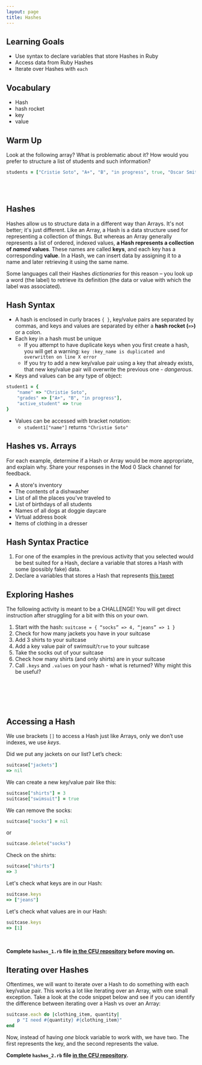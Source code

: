 ```yaml
---
layout: page
title: Hashes
---
```


## Learning Goals

- Use syntax to declare variables that store Hashes in Ruby
- Access data from Ruby Hashes
- Iterate over Hashes with `each`

## Vocabulary

- Hash
- hash rocket
- key
- value

## Warm Up

Look at the following array? What is problematic about it? How would you prefer to structure a list of students and such information?

```ruby
students = ["Cristie Soto", "A+", "B", "in progress", true, "Oscar Smith", "A-", "D", "dropped", true]
```
<br><br>

## Hashes

Hashes allow us to structure data in a different way than Arrays. It's not better; it's just different. Like an Array, a Hash is a data structure used for representing a collection of things. But whereas an Array generally represents a list of ordered, indexed values, **a Hash represents a collection of _named_ values**. These names are called **keys**, and each key has a corresponding **value**. In a Hash, we can insert data by assigning it to a name and later retrieving it using the same name.

Some languages call their Hashes _dictionaries_ for this reason – you look up a word (the label) to retrieve its definition (the data or value with which the label was associated).

## Hash Syntax

- A hash is enclosed in curly braces `{ }`, key/value pairs are separated by commas, and keys and values are separated by either a **hash rocket (`=>`)** or a colon.
- Each key in a hash must be unique
  - If you attempt to have duplicate keys when you first create a hash, you will get a warning: `key :key_name is duplicated and overwritten on line X error`
  - If you try to add a new key/value pair using a key that already exists, that new key/value pair will overwrite the previous one - _dangerous_.
- Keys and values can be any type of object:
```ruby  
student1 = {
    "name" => "Christie Soto",
    "grades" => ["A+", "B", "in progress"],
    "active_student" => true
}
```
- Values can be accessed with bracket notation:
  - `student1["name"]` returns `"Christie Soto"`

## Hashes vs. Arrays

For each example, determine if a Hash or Array would be more appropriate, and explain why. Share your responses in the Mod 0 Slack channel for feedback.
- A store's inventory
- The contents of a dishwasher
- List of all the places you've traveled to
- List of birthdays of all students
- Names of all dogs at doggie daycare
- Virtual address book
- Items of clothing in a dresser

## Hash Syntax Practice

1. For one of the examples in the previous activity that you selected would be best suited for a Hash, declare a variable that stores a Hash with some (possibly fake) data.
1. Declare a variables that stores a Hash that represents [this tweet](https://twitter.com/MechEngSanchez/status/1485947286396014593)

## Exploring Hashes

The following activity is meant to be a CHALLENGE! You will get direct instruction after struggling for a bit with this on your own.

1. Start with the hash: `suitcase = { “socks” => 4, “jeans” => 1 }`
1. Check for how many jackets you have in your suitcase
1. Add 3 shirts to your suitcase
1. Add a key value pair of swimsuit/`true` to your suitcase
1. Take the socks out of your suitcase
1. Check how many shirts (and only shirts) are in your suitcase
1. Call `.keys` and `.values` on your hash - what is returned? Why might this be useful?

<br>
<br>
<br>
<br>

## Accessing a Hash

We use brackets `[]` to access a Hash just like Arrays, only we don’t use indexes, we use _keys_.

Did we put any jackets on our list? Let’s check:
```ruby
suitcase["jackets"]
=> nil
```

We can create a new key/value pair like this:
```ruby
suitcase["shirts"] = 3
suitcase["swimsuit"] = true
```

We can remove the socks:
```ruby
suitcase["socks"] = nil
```

or

```ruby
suitcase.delete("socks")
```

Check on the shirts:
```ruby
suitcase["shirts"]
=> 3
```

Let's check what keys are in our Hash:
```ruby
suitcase.keys
=> ["jeans"]
```

Let's check what values are in our Hash:
```ruby
suitcase.keys
=> [1]
```
<br>

**Complete `hashes_1.rb` file [in the CFU repository](https://github.com/turingschool/hashes_cfu_am0) before moving on.**

## Iterating over Hashes

Oftentimes,  we will want to iterate over a Hash to do something with each key/value pair. This works a lot like iterating over an Array, with one small exception. Take a look at the code snippet below and see if you can identify the difference between iterating over a Hash vs over an Array:

```ruby
suitcase.each do |clothing_item, quantity|
	p "I need #{quantity} #{clothing_item}"
end
```

Now, instead of having _one_ block variable to work with, we have two. The first represents the key, and the second represents the value.

**Complete `hashes_2.rb` file [in the CFU repository](https://github.com/turingschool/hashes_cfu_am0).**

<br>
<br>
<br>
<br>
